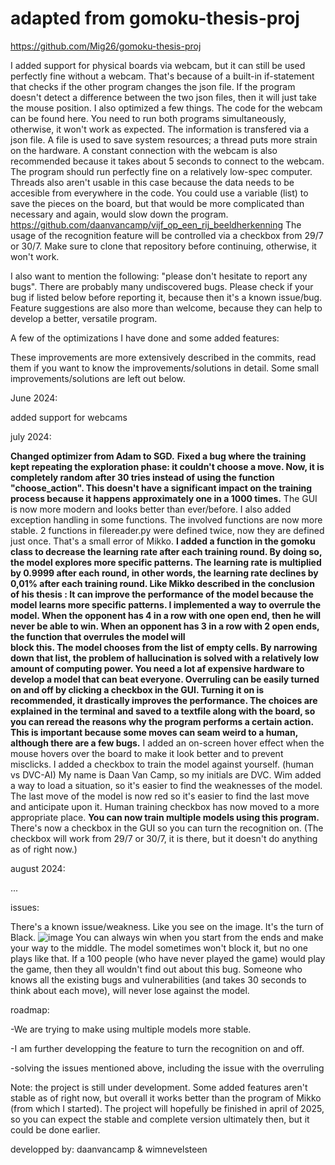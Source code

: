 # adapted from gomoku-thesis-proj
https://github.com/Mig26/gomoku-thesis-proj

I added support for physical boards via webcam, but it can still be used perfectly fine without a webcam. That's because of a built-in if-statement that checks if the other program changes the json file. If the program doesn't detect a difference between the two json files, then it will just take the mouse position. I also optimized a few things. The code for the webcam can be found here. You need to run both programs simultaneously, otherwise, it won't work as expected. The information is transfered via a json file. A file is used to save system resources; a thread puts more strain on the hardware. A constant connection with the webcam is also recommended because it takes about 5 seconds to connect to the webcam. The program should run perfectly fine on a relatively low-spec computer. Threads also aren't usable in this case because the data needs to be accesible from everywhere in the code. You could use a variable (list) to save the pieces on the board, but that would be more complicated than necessary and again, would slow down the program. https://github.com/daanvancamp/vijf_op_een_rij_beeldherkenning The usage of the recognition feature will be controlled via a checkbox from 29/7 or 30/7.
Make sure to clone that repository before continuing, otherwise, it won't work.

I also want to mention the following: "please don't hesitate to report any bugs". There are probably many undiscovered bugs. Please check if your bug if listed below before reporting it, because then it's a known issue/bug. Feature suggestions are also more than welcome, because they can help to develop a better, versatile program.

A few of the optimizations I have done and some added features:


These improvements are more extensively described in the commits, read them if you want to know the improvements/solutions in detail. Some small improvements/solutions are left out below.

June 2024:

  added support for webcams
  
july 2024:

  **Changed optimizer from Adam to SGD.**
  **Fixed a bug where the training kept repeating the exploration phase: it couldn't choose a move. Now, it is completely random after 30 tries instead of using the function "choose_action". This doesn't have a significant         impact on the training process because it happens approximately one in a 1000 times.**
  The GUI is now more modern and looks better than ever/before.
  I also added exception handling in some functions. The involved functions are now more stable.
  2 functions in filereader.py were defined twice, now they are defined just once. That's a small error of Mikko.
  **I added a function in the gomoku class to decrease the learning rate after each training round. By doing so, the model explores more specific patterns. The learning rate is multiplied by 0.9999 after each round, in other       words, the learning rate declines by 0,01% after each training round. Like Mikko described in the conclusion of his thesis : It can improve the performance of the model because the model learns more specific patterns.
  I implemented a way to overrule the model. When the opponent has 4 in a row with one open end, then he will never be able to win. When an opponent has 3 in a row with 2 open ends, the function that overrules the model will     
  block this. The model chooses from the list of empty cells. By narrowing down that list, the problem of hallucination is solved with a relatively low amount of computing power. You need a lot af expensive hardware to develop a   model that can beat everyone. Overruling can be easily turned on and off by clicking a checkbox in the GUI. Turning it on is recommended, it drastically improves the performance. The choices are explained in the terminal and     saved to a textfile along with the board, so you can reread the reasons why the program performs a certain action. This is important because some moves can seam weird to a human, although there are a few bugs.**
  I added an on-screen hover effect when the mouse hovers over the board to make it look better and to prevent misclicks.
  I added a checkbox to train the model against yourself. (human vs DVC-AI) My name is Daan Van Camp, so my initials are DVC.
  Wim added a way to load a situation, so it's easier to find the weaknesses of the model.
  The last move of the model is now red so it's easier to find the last move and anticipate upon it.
  Human training checkbox has now moved to a more appropriate place.
  **You can now train multiple models using this program.**
  There's now a checkbox in the GUI so you can turn the recognition on. (The checkbox will work from 29/7 or 30/7, it is there, but it doesn't do anything as of right now.)
  
  august 2024:

  ...
  
  

issues:

There's a known issue/weakness. Like you see on the image. It's the turn of Black.
![image](https://github.com/user-attachments/assets/46c63a9a-af7f-4f0a-9cf3-2bf9f56af9ac) You can always win when you start from the ends and make your way to the middle. The model sometimes won't block it, but no one plays like that. If a 100 people (who have never played the game) would play the game, then they all wouldn't find out about this bug. Someone who knows all the existing bugs and vulnerabilities (and takes 30 seconds to think about each move), will never lose against the model.

roadmap:

-We are trying to make using multiple models more stable.

-I am further developping the feature to turn the recognition on and off.

-solving the issues mentioned above, including the issue with the overruling

Note: the project is still under development. Some added features aren't stable as of right now, but overall it works better than the program of Mikko (from which I started). The project will hopefully be finished in april of 2025, so you can expect the stable and complete version ultimately then, but it could be done earlier.

developped by:
daanvancamp & wimnevelsteen